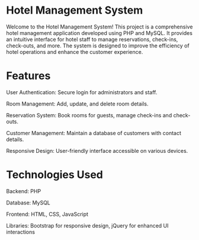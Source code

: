 # Hotel Management System
 
Welcome to the Hotel Management System! This project is a comprehensive hotel management application developed using PHP and MySQL. It provides an intuitive interface for hotel staff to manage reservations, check-ins, check-outs, and more. The system is designed to improve the efficiency of hotel operations and enhance the customer experience.

# Features
User Authentication: Secure login for administrators and staff.

Room Management: Add, update, and delete room details.

Reservation System: Book rooms for guests, manage check-ins and check-outs.

Customer Management: Maintain a database of customers with contact details.

Responsive Design: User-friendly interface accessible on various devices.

# Technologies Used

Backend: PHP

Database: MySQL

Frontend: HTML, CSS, JavaScript

Libraries: Bootstrap for responsive design, jQuery for enhanced UI interactions
